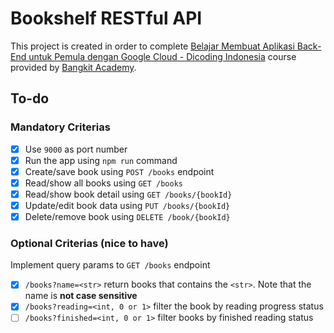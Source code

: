 # Bookshelf RESTful API

This project is created in order to complete [Belajar Membuat Aplikasi Back-End untuk Pemula dengan Google Cloud - Dicoding Indonesia](https://www.dicoding.com/academies/342-belajar-membuat-aplikasi-back-end-untuk-pemula-dengan-google-cloud) course provided by [Bangkit Academy](https://grow.google/intl/id_id/bangkit/).

## To-do

### Mandatory Criterias

- [x] Use `9000` as port number
- [x] Run the app using `npm run` command
- [x] Create/save book using `POST /books` endpoint
- [x] Read/show all books using `GET /books`
- [x] Read/show book detail using `GET /books/{bookId}`
- [x] Update/edit book data using `PUT /books/{bookId}`
- [x] Delete/remove book using `DELETE /book/{bookId}`

### Optional Criterias (nice to have)

Implement query params to `GET /books` endpoint

- [x] `/books?name=<str>` return books that contains the `<str>`. Note that the name is **not case sensitive**
- [x] `/books?reading=<int, 0 or 1>` filter the book by reading progress status
- [ ] `/books?finished=<int, 0 or 1>` filter books by finished reading status
